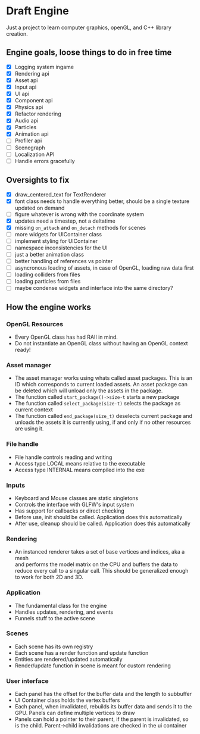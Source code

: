 # Draft Engine
Just a project to learn computer graphics, openGL, and C++ library creation.

## Engine goals, loose things to do in free time
- [x] Logging system ingame
- [x] Rendering api
- [x] Asset api
- [x] Input api
- [x] UI api
- [x] Component api
- [x] Physics api
- [x] Refactor rendering
- [x] Audio api
- [x] Particles
- [x] Animation api
- [ ] Profiler api
- [ ] Scenegraph
- [ ] Localization API
- [ ] Handle errors gracefully

## Oversights to fix
- [x] draw_centered_text for TextRenderer
- [x] font class needs to handle everything better, should be a single texture updated on demand
- [ ] figure whatever is wrong with the coordinate system
- [x] updates need a timestep, not a deltatime
- [x] missing `on_attach` and `on_detach` methods for scenes
- [ ] more widgets for UIContainer class
- [ ] implement styling for UIContainer
- [ ] namespace inconsistencies for the UI
- [ ] just a better animation class
- [ ] better handling of references vs pointer
- [ ] asyncronous loading of assets, in case of OpenGL, loading raw data first
- [ ] loading colliders from files
- [ ] loading particles from files
- [ ] maybe condense widgets and interface into the same directory?

## How the engine works
### OpenGL Resources
- Every OpenGL class has had RAII in mind.
- Do not instantiate an OpenGL class without having an OpenGL context ready!

### Asset manager
- The asset manager works using whats called asset packages. This is an ID
which corresponds to current loaded assets. An asset package can be deleted which will unload only the assets in the package.
- The function called `start_package()->size-t` starts a new package
- The function called `select_package(size-t)` selects the package as current context
- The function called `end_package(size_t)` deselects current package and unloads the
assets it is currently using, if and only if no other resources are using it.

### File handle
- File handle controls reading and writing
- Access type LOCAL means relative to the executable
- Access type INTERNAL means compiled into the exe

### Inputs
- Keyboard and Mouse classes are static singletons
- Controls the interface with GLFW's input system
- Has support for callbacks or direct checking
- Before use, init should be called. Application does this automatically
- After use, cleanup should be called. Application does this automatically

### Rendering
- An instanced renderer takes a set of base vertices and indices, aka a mesh  
and performs the model matrix on the CPU and buffers the data to reduce every
call to a singular call. This should be generalized enough to work for both
2D and 3D.

### Application
- The fundamental class for the engine
- Handles updates, rendering, and events
- Funnels stuff to the active scene

### Scenes
- Each scene has its own registry
- Each scene has a render function and update function
- Entities are rendered/updated automatically
- Render/update function in scene is meant for custom rendering

### User interface
- Each panel has the offset for the buffer data and the length to subbuffer
- UI Container class holds the vertex buffers
- Each panel, when invalidated, rebuilds its buffer data and sends it to the GPU.
    Panels can define multiple vertices to draw
- Panels can hold a pointer to their parent, if the parent is invalidated, so is the child.
    Parent->child invalidations are checked in the ui container
    